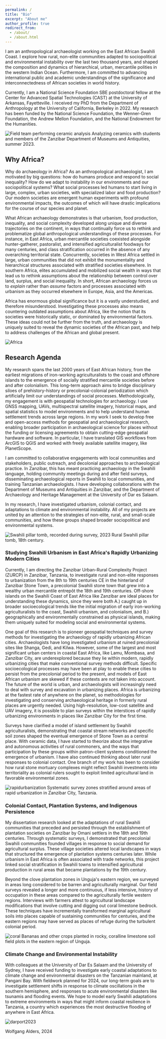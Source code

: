 ```yaml
---
permalink: /
title: "Bio"
excerpt: "About me"
author_profile: true
redirect_from: 
  - /about/
  - /about.html
---
```


I am an anthropological archaeologist working on the East African Swahili Coast. I explore how rural, non-elite communities adapted to sociopolitical and environmental instability over the last two thousand years, and shaped the composition and dynamics of hierarchical, urban, mercantile polities in the western Indian Ocean. Furthermore, I am committed to advancing international public and academic understandings of the significance and interconnectedness of African societies in world history.

Currently, I am a National Science Foundation SBE postdoctoral fellow at the Center for Advanced Spatial Technologies (CAST) at the University of Arkansas, Fayetteville. I received my PhD from the Department of Anthropology at the University of California, Berkeley in 2022. My research has been funded by the National Science Foundation, the Wenner-Gren Foundation, the Andrew Mellon Foundation, and the National Endowment for the Humanities.

![Field team performing ceramic analysis](/wolfalders.github.io/_pages/DSC_7849.JPG)
Analyzing ceramics with students and members of the Zanzibar Department of Museums and Antiquities, summer 2023.

## Why Africa?
Why do archaeology in Africa? As an anthropological archaeologist, I am motivated by big questions: how do humans produce and respond to social inequality? How do we adapt to instability in our environments and our sociopolitical systems? What social processes led humans to start living in large, complex, urban societies, with specialized labor and food production? Our modern societies are emergent human experiments with profound environmental impacts, the outcomes of which will have drastic implications for the course of our species and planet.

What African archaeology demonstrates is that urbanism, food production, inequality, and social complexity developed along unique and diverse trajectories on the continent, in ways that continually force us to rethink and problematize global anthropological understandings of these processes. For instance, in East Africa, urban mercantile societies coexisted alongside hunter-gatherer, pastoralist, and intensified agriculturalist foodways for many centuries, and class stratification occurred in the absence of any overarching territorial state. Concurrently, societies in West Africa settled in large, urban communities that did not exhibit the monumentality and hierarchical structures associated with stratified societies elsewhere. In southern Africa, elites accumulated and mobilized social wealth in ways that lead us to rethink assumptions about the relationship between control over land, surplus, and social inequality. In short, African archaeology forces us to *explain* rather than *assume* factors and processes associated with urbanism as they occurred elsewhere in Europe, Asia, and the Americas.

Africa has enormous global significance but it is a vastly understudied, and therefore misunderstood. Investigating these processes also means countering outdated assumptions about Africa, like the notion that its societies were historically static, or dominated by environmental factors. These ideas could not be further from the truth, and archaeology is uniquely suited to reveal the dynamic societies of the African past, and help to address challenges of the African and global present.

![Africa](africa.jpg?raw=true)

## Research Agenda 
My research spans the last 2000 years of East African history, from the earliest migrations of iron-working agriculturalists to the coast and offshore islands to the emergence of socially stratified mercantile societies before and after colonialism. This long-term approach aims to bridge disciplinary siloes of prehistory-history or precolonial-colonial periodization which artificially limit our understandings of social processes. Methodologically, my engagement is with geospatial technologies for archaeology. I use GNSS mapping, UAVs, multispectral satellite imagery, historical maps, and spatial statistics to model environments and to help understand human settlement trends across large regions. In my work I seek to develop free and open-access methods for geospatial and archaeological research, enabling broader participation in archaeological science for places without the funding or licensing agreements to obtain cutting-edge geospatial hardware and software. In particular, I have translated GIS workflows from ArcGIS to QGIS and worked with freely available satellite imagery, like PlanetScope.

I am committed to collaborative engagements with local communities and stakeholders, public outreach, and decolonial approaches to archaeological practice. In Zanzibar, this has meant practicing archaeology in the Swahili language, holding community meetings during and after field surveys, disseminating archaeological reports in Swahili to local communities, and training Tanzanian archaeologists. I have developing collaborations with the Department of Museums and Antiquities in Zanzibar, and the Department of Archaeology and Heritage Management at the University of Dar es Salaam.

In my research, I have investigated urbanism, colonial contact, and adaptations to climate and environmental instability. All of my projects are united by an attention to the strategies of non-elite, rural, and small-scale communities, and how these groups shaped broader sociopolitical and environmental systems.

![Swahili pillar tomb, recorded during survey, 2023](DSC_6585.JPG?raw=true)
Rural Swahili pillar tomb, 18th century.

### Studying Swahili Urbanism in East Africa's Rapidly Urbanizing Modern Cities
Currently, I am directing the Zanzibar Urban-Rural Complexity Project (ZURCP) in Zanzibar, Tanzania, to investigate rural and non-elite responses to urbanization from the 8th to 19th centuries CE in the hinterland of Zanzibar Stone Town, a precolonial Swahili stone town that grew into a wealthy urban mercantile entrepôt the 18th and 19th centuries. Off-shore islands on the Swahili Coast of East Africa like Zanzibar are ideal places for understanding these dynamics, since they were both A.) caught up in broader socioecological trends like the initial migration of early iron-working agriculturalists to the coast, Swahili urbanism, and colonialism, and B.) geographically and environmentally constrained as physical islands, making them uniquely suited for modeling social and environmental systems.

One goal of this research is to pioneer geospatial techniques and survey methods for investigating the archaeology of rapidly urbanizing African cities. Archaeologists have long investigated urbanism at ruined precolonial sites like Shanga, Gedi, and Kilwa. However, some of the largest and most significant urban centers in coastal East Africa, like Lamu, Mombasa, and Zanzibar City, are underexplored because they lie within modern, rapidly urbanizing cities that make conventional survey methods difficult. Specific socioecological processes may have been at play to enable these cities to persist from the precolonial period to the present, and models of East African urbanism are skewed if these contexts are not taken into account. The future of the world is urban, and archaeologists will increasingly need to deal with survey and excavation in urbanizing places. Africa is urbanizing at the fastest rate of anywhere on the planet, so methodologies for investigating and conserving archaeological heritage in formerly rural places are urgently needed. Using high-resolution, low-cost satellite and UAV imagery, it is possible to plan surveys within the interstices of rapidly urbanizing environments in places like Zanzibar City for the first time.

Surveys have clarified a model of island settlement by Swahili agriculturalists, demonstrating that coastal stream networks and specific soil zones shaped the eventual emergence of Stone Town as a central place. With ceramic data, I have started to theorize about the integrative and autonomous activities of rural commoners, and the ways that participation by these groups within patron-client systems conditioned the emergence of urbanism. I have also continued thinking about later rural responses to colonial contact. One branch of my work has been to consider how rural stone mortuary complexes might reflect Swahili investments into territoriality as colonial rulers sought to exploit limited agricultural land in favorable environmental zones.

![rapidurbanization](figure6.jpg?raw=true)
Systematic survey zones stratified around areas of rapid urbanization in Zanzibar City, Tanzania.

### Colonial Contact, Plantation Systems, and Indigenous Persistence
My dissertation research looked at the adaptations of rural Swahili communities that preceded and persisted through the establishment of plantation societies on Zanzibar by Omani settlers in the 18th and 19th centuries. Through systematic surveys, I demonstrated that precolonial Swahili communities founded villages in response to social demand for agricultural surplus. These village societies altered local landscapes in ways that structured the emergence of plantation systems centuries later. While urbanism in East Africa is often associated with trade networks, this project linked social stratification in Swahili towns to intensified agricultural production in rural areas that became plantations by the 19th century.

Beyond the clove plantation zones in Unguja's eastern region, we surveyed in areas long considered to be barren and agriculturally marginal. Our field surveys revealed a longer and more continuous, if less intensive, history of occupation in these areas compared to the agriculturally fertile western regions. Interviews with farmers attest to agricultural landscape modifications that involve cutting and digging out coral limestone bedrock. These techniques have incrementally transformed marginal agricultural soils into places capable of sustaining communities for centuries, and the eastern regions may have served as places of refuge during the turbulent colonial period.

![coral](DSC_0918.JPG?raw=true)
Bananas and other crops planted in rocky, coralline limestone soil field plots in the eastern region of Unguja.

### Climate Change and Environmental Instability
With colleagues at the University of Dar Es Salaam and the University of Sydney, I have received funding to investigate early coastal adaptations to climate change and environmental disasters on the Tanzanian mainland, at Pangani Bay. With fieldwork planned for 2024, our long-term goals are to investigate settlement shifts in response to climate oscillations in the southern hemisphere, and responses to acute environmental disasters like tsunamis and flooding events. We hope to model early Swahili adaptations to extreme environments in ways that might inform coastal resilience in Tanzania, a country which experiences the most destructive flooding of anywhere in East Africa.

![darport2023](dar_port.jpg?raw=true)


Wolfgang Alders, 2024
